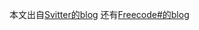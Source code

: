 ﻿本文出自[Svitter的blog](http://blog.csdn.net/svitter)
还有[Freecode#的blog](http://www.cnblogs.com/yym2013/)